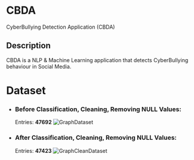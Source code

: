# CBDA
CyberBullying Detection Application (CBDA)

## Description

CBDA is a NLP & Machine Learning application that detects CyberBullying behaviour in Social Media.

# Dataset

* ### Before Classification, Cleaning, Removing NULL Values:

  Entries: **47692**
    ![GraphDataset](https://user-images.githubusercontent.com/51766689/193657164-a02435a2-c1e4-44e6-9157-061eaafda255.png)

* ### After Classification, Cleaning, Removing NULL Values:

  Entries: **47423**
![GraphCleanDataset](https://user-images.githubusercontent.com/51766689/193657147-1b543fd4-18b7-41c8-9f75-446d43d39de6.png)
